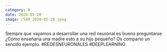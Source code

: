 ```yaml
--- 
category: B 
date: 2020-05-20 
image: /549_2020-05-20.jpeg 
--- 
```


Siempre que vayamos a desarrollar una red neuronal es bueno preguntarse ¿Cómo enseñaría una madre esto a su hijo pequeño? Os comparto un sencillo ejemplo. #REDESNEURONALES #DEEPLEARNING